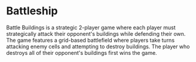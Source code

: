 # Battleship
 Battle Buildings is a strategic 2-player game where each player must strategically attack their opponent's buildings while defending their own. The game features a grid-based battlefield where players take turns attacking enemy cells and attempting to destroy buildings. The player who destroys all of their opponent's buildings first wins the game.

